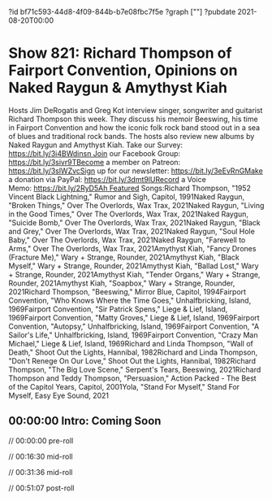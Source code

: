 ?id bf71c593-44d8-4f09-844b-b7e08fbc7f5e
?graph [""]
?pubdate 2021-08-20T00:00

# Show 821: Richard Thompson of Fairport Convention, Opinions on Naked Raygun & Amythyst Kiah

Hosts Jim DeRogatis and Greg Kot interview singer, songwriter and guitarist Richard Thompson this week. They discuss his memoir Beeswing, his time in Fairport Convention and how the iconic folk rock band stood out in a sea of blues and traditional rock bands. The hosts also review new albums by Naked Raygun and Amythyst Kiah. Take our Survey: https://bit.ly/3i4BWdinsn Join our Facebook Group: https://bit.ly/3sivr9TBecome a member on Patreon: https://bit.ly/3slWZvcSign up for our newsletter: https://bit.ly/3eEvRnGMake a donation via PayPal: https://bit.ly/3dmt9lURecord a Voice Memo: https://bit.ly/2RyD5Ah Featured Songs:Richard Thompson, "1952 Vincent Black Lightning," Rumor and Sigh, Capitol, 1991Naked Raygun, "Broken Things," Over The Overlords, Wax Trax, 2021Naked Raygun, "Living in the Good Times," Over The Overlords, Wax Trax, 2021Naked Raygun, "Suicide Bomb," Over The Overlords, Wax Trax, 2021Naked Raygun, "Black and Grey," Over The Overlords, Wax Trax, 2021Naked Raygun, "Soul Hole Baby," Over The Overlords, Wax Trax, 2021Naked Raygun, "Farewell to Arms," Over The Overlords, Wax Trax, 2021Amythyst Kiah, "Fancy Drones (Fracture Me)," Wary + Strange, Rounder, 2021Amythyst Kiah, "Black Myself," Wary + Strange, Rounder, 2021Amythyst Kiah, "Ballad Lost," Wary + Strange, Rounder, 2021Amythyst Kiah, "Tender Organs," Wary + Strange, Rounder, 2021Amythyst Kiah, "Soapbox," Wary + Strange, Rounder, 2021Richard Thompson, "Beeswing," Mirror Blue, Capitol, 1994Fairport Convention, "Who Knows Where the Time Goes," Unhalfbricking, Island, 1969Fairport Convention, "Sir Patrick Spens," Liege & Lief, Island, 1969Fairport Convention, "Matty Groves," Liege & Lief, Island, 1969Fairport Convention, "Autopsy," Unhalfbricking, Island, 1969Fairport Convention, "A Sailor's Life," Unhalfbricking, Island, 1969Fairport Convention, "Crazy Man Michael," Liege & Lief, Island, 1969Richard and Linda Thompson, "Wall of Death," Shoot Out the Lights, Hannibal, 1982Richard and Linda Thompson, "Don't Renege On Our Love," Shoot Out the Lights, Hannibal, 1982Richard Thompson, "The Big Love Scene," Serpent's Tears, Beeswing, 2021Richard Thompson and Teddy Thompson, "Persuasion," Action Packed - The Best of the Capitol Years, Capitol, 2001Yola, "Stand For Myself," Stand For Myself, Easy Eye Sound, 2021

## 00:00:00 Intro: Coming Soon

// 00:00:00 pre-roll

// 00:16:30 mid-roll

// 00:31:36 mid-roll

// 00:51:07 post-roll
